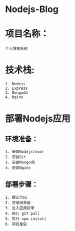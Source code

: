 # Nodejs-Blog

# 项目名称：

    个人博客系统

# 技术栈:

    1. Nodejs 
    2. Express
    3. Mongodb
    4. Nginx

# 部署Nodejs应用

## 环境准备：

    1. 安装Nodejs(nvm)
    2. 安装Git
    3. 安装Mongodb
    4. 安装Nginx

## 部署步骤：

    1. 提交代码
    2. 登录服务器
    3. 进入应用目录
    4. 执行 git pull
    5. 执行 npm install
    6. 项目重启
